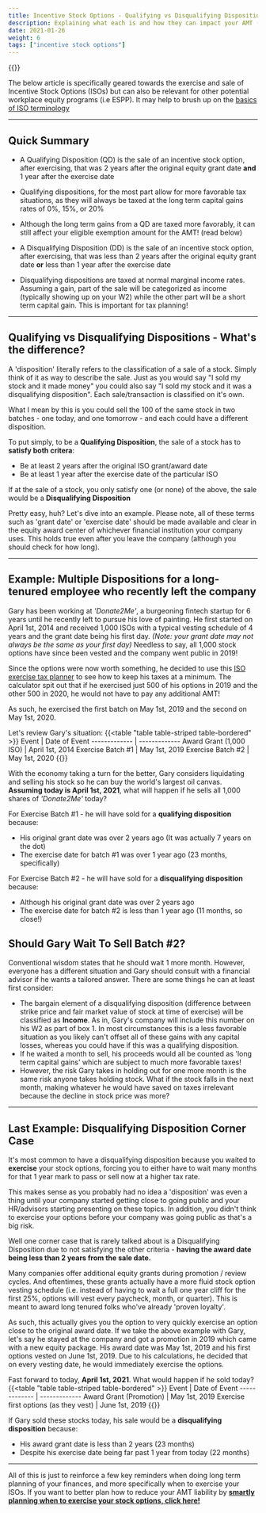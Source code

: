 ```yaml
---
title: Incentive Stock Options - Qualifying vs Disqualifying Dispositions
description: Explaining what each is and how they can impact your AMT (and regular taxes too!)
date: 2021-01-26
weight: 6
tags: ["incentive stock options"]
---
```

{{<disclaimer>}}

The below article is specifically geared towards the exercise and sale of Incentive Stock Options (ISOs) but can also be relevant for other potential workplace equity programs (i.e ESPP). It may help to brush up on the [basics of ISO terminology](/articles/incentive-stock-option-iso-basics)

---------
Quick Summary
---

- A Qualifying Disposition (QD) is the sale of an incentive stock option, after exercising, that was 2 years after the original equity grant date **and** 1 year after the exercise date
- Qualifying dispositions, for the most part allow for more favorable tax situations, as they will always be taxed at the long term capital gains rates of 0%, 15%, or 20%
- Although the long term gains from a QD are taxed more favorably, it can still affect your eligible exemption amount for the AMT! (read below)


- A Disqualifying Disposition (DD) is the sale of an incentive stock option, after exercising, that was less than 2 years after the original equity grant date **or** less than 1 year after the exercise date
- Disqualifying dispositions are taxed at normal marginal income rates. Assuming a gain, part of the sale will be categorized as income (typically showing up on your W2) while the other part will be a short term capital gain. This is important for tax planning!
<!-- - Regardless of whichever disposition a sale takes, you will need to fill out a Disposition Survey if you are no longer employed at the company of which you own ISO (as they won't know if you sold or not!)-->
------------------

Qualifying vs Disqualifying Dispositions - What's the difference?
---

A 'disposition' literally refers to the classification of a sale of a stock. Simply think of it as way to describe the sale. Just as you would say "I sold my stock and it made money" you could also say "I sold my stock and it was a disqualifying disposition". Each sale/transaction is classified on it's own. 

What I mean by this is you could sell the 100 of the same stock in two batches - one today, and one tomorrow - and each could have a different disposition.

To put simply, to be a **Qualifying Disposition**, the sale of a stock has to **satisfy both critera**:
- Be at least 2 years after the original ISO grant/award date
- Be at least 1 year after the exercise date of the particular ISO

If at the sale of a stock, you only satisfy one (or none) of the above, the sale would be a **Disqualifying Disposition**

Pretty easy, huh? Let's dive into an example. Please note, all of these terms such as 'grant date' or 'exercise date' should be made available and clear in the equity award center of whichever financial institution your company uses. This holds true even after you leave the company (although you should check for how long).

------------------

Example: Multiple Dispositions for a long-tenured employee who recently left the company
---
Gary has been working at *'Donate2Me'*, a burgeoning fintech startup for 6 years until he recently left to pursue his love of painting. He first started on April 1st, 2014 and received 1,000 ISOs with a typical vesting schedule of 4 years and the grant date being his first day. *(Note: your grant date may not always be the same as your first day)* Needless to say, all 1,000 stock options have since been vested and the company went public in 2019!

Since the options were now worth something, he decided to use this [ISO exercise tax planner](/iso-tax-planner) to see how to keep his taxes at a minimum. The calculator spit out that if he exercised just 500 of his options in 2019 and the other 500 in 2020, he would not have to pay any additional AMT! 

As such, he exercised the first batch on May 1st, 2019 and the second on May 1st, 2020.

Let's review Gary's situation:
{{<table "table table-striped table-bordered" >}}
  Event | Date of Event
  ------------- | -------------
 Award Grant (1,000 ISO) | April 1st, 2014
 Exercise Batch #1 | May 1st, 2019
 Exercise Batch #2 | May 1st, 2020
{{</table>}}

With the economy taking a turn for the better, Gary considers liquidating and selling his stock so he can buy the world's largest oil canvas. **Assuming today is April 1st, 2021**, what will happen if he sells all 1,000 shares of *'Donate2Me'* today?

For Exercise Batch #1 - he will have sold for a **qualifying disposition** because:
- His original grant date was over 2 years ago (It was actually 7 years on the dot)
- The exercise date for batch #1 was over 1 year ago (23 months, specifically)

For Exercise Batch #2 - he will have sold for a **disqualifying disposition** because:
- Although his original grant date was over 2 years ago
- The exercise date for batch #2 is less than 1 year ago (11 months, so close!)

Should Gary Wait To Sell Batch #2?
---
Conventional wisdom states that he should wait 1 more month. However, everyone has a different situation and Gary should consult with a financial advisor if he wants a tailored answer. There are some things he can at least first consider:
- The bargain element of a disqualifying disposition (difference between strike price and fair market value of stock at time of exercise) will be classified as **Income**. As in, Gary's company will include this number on his W2 as part of box 1<!--after he fills out a Disposition Survey-->. In most circumstances this is a less favorable situation as you likely can't offset all of these gains with any capital losses, whereas you could have if this was a qualifying disposition.
- If he waited a month to sell, his proceeds would all be counted as 'long term capital gains' which are subject to much more favorable taxes!
- However, the risk Gary takes in holding out for one more month is the same risk anyone takes holding stock. What if the stock falls in the next month, making whatever he would have saved on taxes irrelevant because the decline in stock price was more?

------------------

Last Example: Disqualifying Disposition Corner Case
---
It's most common to have a disqualifying disposition because you waited to **exercise** your stock options, forcing you to either have to wait many months for that 1 year mark to pass or sell now at a higher tax rate. 

This makes sense as you probably had no idea a 'disposition' was even a thing until your company started getting close to going public and your HR/advisors starting presenting on these topics. In addition, you didn't think to exercise your options before your company was going public as that's a big risk.

Well one corner case that is rarely talked about is a Disqualifying Disposition due to not satisfying the other criteria - **having the award date being less than 2 years from the sale date.**

Many companies offer additional equity grants during promotion / review cycles. And oftentimes, these grants actually have a more fluid stock option vesting schedule (i.e. instead of having to wait a full one year cliff for the first 25%, options will vest every paycheck, month, or quarter). This is meant to award long tenured folks who've already 'proven loyalty'.

As such, this actually gives you the option to very quickly exercise an option close to the original award date. If we take the above example with Gary, let's say he stayed at the company and got a promotion in 2019 which came with a new equity package. His award date was May 1st, 2019 and his first options vested on June 1st, 2019. Due to his calculations, he decided that on every vesting date, he would immediately exercise the options. 

Fast forward to today, **April 1st, 2021**. What would happen if he sold today?
{{<table "table table-striped table-bordered" >}}
  Event | Date of Event
  ------------- | -------------
 Award Grant (Promotion) | May 1st, 2019
 Exercise first options (as they vest) | June 1st, 2019
{{</table>}}

If Gary sold these stocks today, his sale would be a **disqualifying disposition** because:
- His award grant date is less than 2 years (23 months)
- Despite his exercise date being far past 1 year from today (22 months)

------------------

All of this is just to reinforce a few key reminders when doing long term planning of your finances, and more specifically when to exercise your ISOs. If you want to better plan how to reduce your AMT liability by **[smartly planning when to exercise your stock options, click here!](/iso-tax-planner)**
